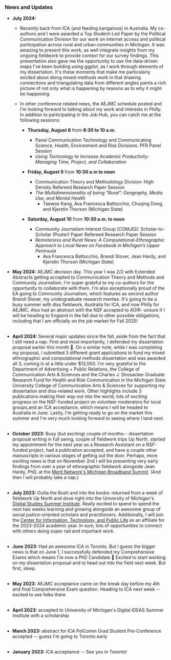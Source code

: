 ### News and Updates
- **July 2024:**
    - Recently back from ICA (and feeding kangaroos) in Australia. My co-authors and I were awarded a Top Student-Led Paper by the Political Communication Division for our work on internet access and political participation across rural and urban communities in Michigan. It was amazing to present this work, as well integrate insights from my ongoing fieldwork to provide context for our survey findings. This presentation also gave me the opportunity to use the data-driven maps I've been building using ggplot, as I work through elements of my dissertation. It's these moments that make me particularly excited about doing mixed-methods work in that drawing connections and triangulating data from different angles paints a rich picture of not only what is happening by reasons as to why it might be happening.

    - In other conference related news, the AEJMC schedule posted and I'm looking forward to talking about my work and interests in Philly. In addition to participating in the Job Hub, you can catch me at the following sessions:


        - **Thursday, August 8** from **8:30 to 10 a.m.**
            - Panel Communication Technology and Communicating Science, Health, Environment and Risk Divisions: PFR Panel Session
            - *Using Technology to Increase Academic Productivity: Managing Time, Project, and Collaboration*

        - **Friday, August 9** from **10:30 a.m to noon**
            - Communication Theory and Methodology Division: High Density Refereed Research Paper Session
            - *The Multidimensionality of being “Rural”: Geography, Media Use, and Mental Health*
                - Taewoo Kang, Ava Francesca Battocchio, Chuqing Dong, and Kjerstin Thorson (Michigan State)

        - **Saturday, August 10** from **10:30 a.m. to noon**
            - Community Journalism Interest Group (COMJIG): Scholar-to-Scholar (Poster) Paper Refereed Research Paper Session
            - *Remoteness and Rural News: A Computational-Ethnographic Approach to Local News on Facebook in Michigan’s Upper Peninsula*
                - Ava Francesca Battocchio, Brandi Stover, Jean Hardy, and Kjerstin Thorson (Michigan State)

- **May 2024:**
     AEJMC decision day. This year I was 2/2 with Extended Abstracts getting accepted to Communication Theory and Methods and Community Journalism. I'm super grateful to my co-authors for the opportunity to collaborate with them. I'm also exceptionally proud of the EA going to Community Journalism, which features as second author Brandi Stover, my undergraduate research mentee. It's going to be a busy summer with diss fieldwork, Australia for ICA, and now Philly for AEJMC. Also had an abstract with the NSF accepted to AOIR- unsure if I will be heading to England in the fall due to other possible obligations, including that I am officially on the job market for Fall 2025! <br><br>

- **April 2024:**
    Several major updates since the fall, aside from the fact that I still need a nap. First and most importantly, I defended my dissertation proposal earlier this month 🎉. On a similar note, while I was completing my proposal, I submitted 3 different grant applications to fund my mixed ethnographic and computational methods dissertation and was awarded all 3, coming in at a little under $13,000. I'm very grateful to the Department of Advertising + Public Relations, the College of Communication Arts & Sciences and the Charles J. Strosacker Graduate Research Fund for Health and Risk Communication in the Michigan State University College of Communication Arts & Sciences for supporting my dissertation and diss-related work. Other highlights include 3 publications making their way out into the world, lots of exciting progress on the NSF-funded project on volunteer moderators for local groups,and an ICA acceptance, which means I will be headed to Australia in June. Lastly, I'm getting ready to go on the market this summer and I'm very much looking forward to seeing where I land next.<br><br>

- **October 2023:**
    Busy (but exciting) couple of months-- dissertation proposal writing in full swing, couple of fieldwork trips Up North, started my appointment for the next year as a Research Assistant on a NSF-funded project, had a publication accepted, and have a couple other manuscripts in various stages of getting out the door. Perhaps, more exciting news is that on November 2nd I will be presenting very early findings from over a year of ethnographic fieldwork alongside Jean Hardy, PhD, at the [Merit Network's Michigan Broadband Summit](https://www.merit.edu/community/events/michigan-broadband-summit-2023/#agenda). (And then I will probably take a nap.)<br><br>

- **July 2023:**
    Outta the Bush and into the books: returned from a week of fieldwork Up North and dove right into the University of Michigan's [Digital Studies Summer Institute](https://www.digitalstudies.umich.edu/digital-ideas/2023.html). Really excited to spend to spend the next two weeks learning and growing alongside an awesome group of social justice-oriented scholars and practitioners. Additionally, I will join the [Center for Information, Technology, and Public Life](https://citap.unc.edu/) as an affiliate for the 2023-2024 academic year. In sum, lots of opportunities to connect with others doing super rad and important work.<br><br>

- **June 2023:**
    Had an awesome ICA in Toronto. But I guess the bigger news is that on June 1, I successfully defended my Comprehensive Exams which means I'm now a PhD Candidate 🎉 Excited to start working on my dissertation proposal and to head out into the field next week. But first, sleep.<br><br>

- **May 2023:**
    AEJMC acceptance came on the break day before my 4th and final Comprehensive Exam question. Heading to ICA next week -- excited to see folks there<br><br>

- **April 2023:**
    accepted to University of Michigan's Digital IDEAS Summer Institute with a scholarship <br><br>

- **March 2023:**
    abstract for ICA PolComm Grad Student Pre-Conference accepted -- guess I'm going to Toronto early<br><br>

- **January 2023:**
    ICA acceptance -- See you in Toronto! <br><br>